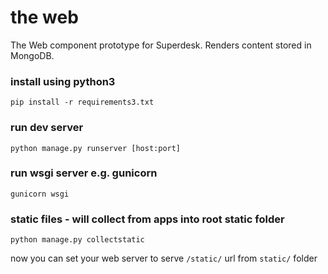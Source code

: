 # the web

The Web component prototype for Superdesk. Renders content stored in MongoDB.

### install using python3

    pip install -r requirements3.txt

### run dev server

    python manage.py runserver [host:port]

### run wsgi server e.g. gunicorn

    gunicorn wsgi

### static files - will collect from apps into root static folder

    python manage.py collectstatic

now you can set your web server to serve ```/static/``` url from ```static/``` folder
